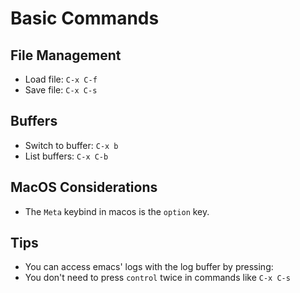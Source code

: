 # Basic Commands

## File Management

- Load file: `C-x C-f`
- Save file: `C-x C-s`

## Buffers

- Switch to buffer: `C-x b`
- List buffers: `C-x C-b`

## MacOS Considerations

- The `Meta` keybind in macos is the `option` key.

## Tips

- You can access emacs' logs with the log buffer by pressing: 
- You don't need to press `control` twice in commands like `C-x C-s`
